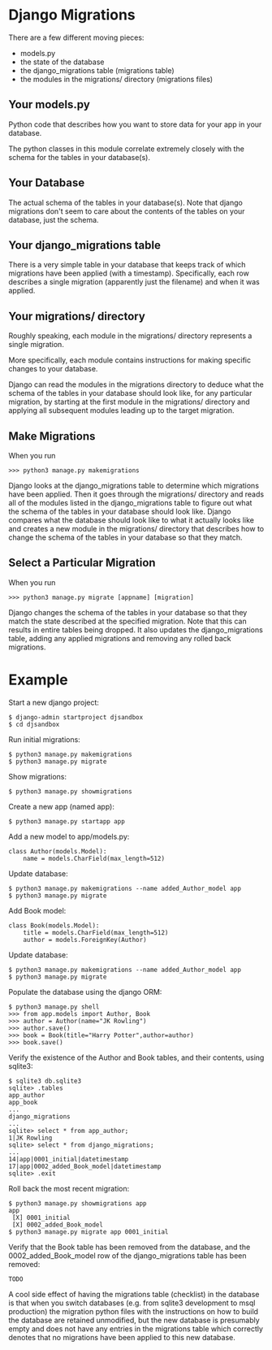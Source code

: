# Django Migrations

There are a few different moving pieces:
 - models.py
 - the state of the database
 - the django_migrations table (migrations table)
 - the modules in the migrations/ directory (migrations files)

## Your models.py

Python code that describes how you want to store data for your app in your database.

The python classes in this module correlate extremely closely with the schema for the tables in your database(s).

## Your Database

The actual schema of the tables in your database(s). Note that django migrations don't seem to care about the contents of the tables on your database, just the schema.

## Your django_migrations table

There is a very simple table in your database that keeps track of which migrations have been applied (with a timestamp). Specifically, each row describes a single migration (apparently just the filename) and when it was applied.

## Your migrations/ directory

Roughly speaking, each module in the migrations/ directory represents a single migration.

More specifically, each module contains instructions for making specific changes to your database.

Django can read the modules in the migrations directory to deduce what the schema of the tables in your database should look like, for any particular migration, by starting at the first module in the migrations/ directory and applying all subsequent modules leading up to the target migration.

## Make Migrations

When you run

```
>>> python3 manage.py makemigrations
```

Django looks at the django_migrations table to determine which migrations have been applied. Then it goes through the migrations/ directory and reads all of the modules listed in the django_migrations table to figure out what the schema of the tables in your database should look like. Django compares what the database should look like to what it actually looks like and creates a new module in the migrations/ directory that describes how to change the schema of the tables in your database so that they match.

## Select a Particular Migration

When you run

```
>>> python3 manage.py migrate [appname] [migration]
```

Django changes the schema of the tables in your database so that they match the state described at the specified migration. Note that this can results in entire tables being dropped. It also updates the django_migrations table, adding any applied migrations and removing any rolled back migrations.




# Example

Start a new django project:

```
$ django-admin startproject djsandbox
$ cd djsandbox
```

Run initial migrations:

```
$ python3 manage.py makemigrations
$ python3 manage.py migrate
```

Show migrations:

```
$ python3 manage.py showmigrations
```

Create a new app (named app):

```
$ python3 manage.py startapp app
```

Add a new model to app/models.py:

```
class Author(models.Model):
    name = models.CharField(max_length=512)
```

Update database:

```
$ python3 manage.py makemigrations --name added_Author_model app
$ python3 manage.py migrate
```

Add Book model:
```
class Book(models.Model):
    title = models.CharField(max_length=512)
    author = models.ForeignKey(Author)
```

Update database:

```
$ python3 manage.py makemigrations --name added_Author_model app
$ python3 manage.py migrate
```

Populate the database using the django ORM:

```
$ python3 manage.py shell
>>> from app.models import Author, Book
>>> author = Author(name="JK Rowling")
>>> author.save()
>>> book = Book(title="Harry Potter",author=author)
>>> book.save()
```

Verify the existence of the Author and Book tables, and their contents, using sqlite3:

```
$ sqlite3 db.sqlite3
sqlite> .tables
app_author
app_book
...
django_migrations
...
sqlite> select * from app_author;
1|JK Rowling
sqlite> select * from django_migrations;
...
14|app|0001_initial|datetimestamp
17|app|0002_added_Book_model|datetimestamp
sqlite> .exit
```

Roll back the most recent migration:

```
$ python3 manage.py showmigrations app
app
 [X] 0001_initial
 [X] 0002_added_Book_model
$ python3 manage.py migrate app 0001_initial
```

Verify that the Book table has been removed from the database, and the 0002_added_Book_model row of the django_migrations table has been removed:
```
TODO
```

A cool side effect of having the migrations table (checklist) in the database is that when you switch databases (e.g. from sqlite3 development to msql production) the migration python files with the instructions on how to build the database are retained unmodified, but the new database is presumably empty and does not have any entries in the migrations table which correctly denotes that no migrations have been applied to this new database.

